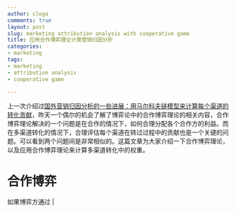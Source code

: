 ```yaml
---
author: cloga
comments: true
layout: post
slug: marketing attribution analysis with cooperative game
title: 应用合作博弈理论计算营销归因分析
categories:
- marketing
tags:
- marketing
- attribution analysis
- cooperative game

---
```


上一次介绍过[国外营销归因分析的一些进展：用马尔科夫链模型来计算每个渠道的转化贡献](http://cloga.info/marketing/2015/06/18/marketing_attribution_analysis/)，昨天一个偶尔的机会了解了博弈论中的合作博弈理论的相关内容，合作博弈理论解决的一个问题是在合作的情况下，如何合理分配各个合作方的利益。而在多渠道转化的情况下，合理评估每个渠道在转过过程中的贡献也是一个关键的问题。可以看到两个问题间是非常相似的。这篇文章为大家介绍一下合作博弈理论，以及应用合作博弈理论来计算多渠道转化中的权重。

# 合作博弈

如果博弈方通过
|